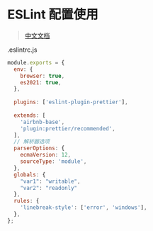 # ESLint 配置使用

>   [中文文档](https://cn.eslint.org/)

.eslintrc.js

```js
module.exports = {
  env: {
    browser: true,
    es2021: true,
  },
    
  plugins: ['eslint-plugin-prettier'],
    
  extends: [
    'airbnb-base',
    'plugin:prettier/recommended',
  ],
  // 解析器选项
  parserOptions: {
    ecmaVersion: 12,
    sourceType: 'module',
  },
  globals: {
    "var1": "writable",
    "var2": "readonly"
  },
  rules: {
    'linebreak-style': ['error', 'windows'],
  },
};
```

